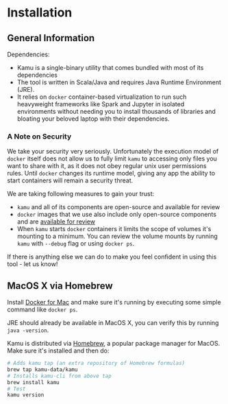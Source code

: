 # Installation

## General Information

Dependencies:

- Kamu is a single-binary utility that comes bundled with most of its dependencies
- The tool is written in Scala/Java and requires Java Runtime Environment (JRE).
- It relies on `docker` container-based virtualization to run such heavyweight frameworks like Spark and Jupyter in isolated environments without needing you to install thousands of libraries and bloating your beloved laptop with their dependencies.


### A Note on Security

We take your security very seriously. Unfortunately the execution model of `docker` itself does not allow us to fully limit `kamu` to accessing only files you want to share with it, as it does not obey regular unix user permissions rules. Until `docker` changes its runtime model, giving any app the ability to start containers will remain a security threat.

We are taking following measures to gain your trust:
* `kamu` and all of its components are open-source and available for review
* `docker` images that we use also include only open-source components and are [available for review](https://github.com/kamu-data/kamu-images)
* When `kamu` starts `docker` containers it limits the scope of volumes it's mounting to a minimum. You can review the volume mounts by running `kamu` with `--debug` flag or using `docker ps`.

If there is anything else we can do to make you feel confident in using this tool - let us know!


## MacOS X via Homebrew

Install [Docker for Mac](https://docs.docker.com/docker-for-mac/install/) and make sure it's running by executing some simple command like `docker ps`.

JRE should already be available in MacOS X, you can verify this by running `java -version`.

Kamu is distributed via [Homebrew](https://brew.sh/), a popular package manager for MacOS. Make sure it's installed and then do:

```sh
# Adds kamu tap (an extra repository of Homebrew formulas)
brew tap kamu-data/kamu
# Installs kamu-cli from above tap
brew install kamu
# Test
kamu version
```
